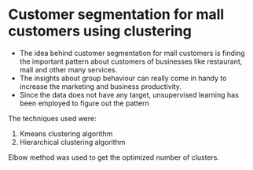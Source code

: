 # Customer segmentation for mall customers using clustering
* The idea behind customer segmentation for mall customers is finding the important pattern about customers of businesses like restaurant, mall and other many services. 
* The insights about group behaviour can really come in handy to increase the marketing and business productivity.
* Since the data does not have any target, unsupervised learning has been employed to figure out the pattern

The techniques used were:
1) Kmeans clustering algorithm
2) Hierarchical clustering algorithm

Elbow method was used to get the optimized number of clusters.
